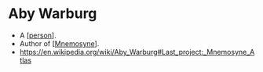 # Aby Warburg

- A [[person]].
- Author of [[Mnemosyne]].
- https://en.wikipedia.org/wiki/Aby_Warburg#Last_project:_Mnemosyne_Atlas


[//begin]: # "Autogenerated link references for markdown compatibility"
[person]: person "Person"
[Mnemosyne]: mnemosyne "Mnemosyne"
[//end]: # "Autogenerated link references"